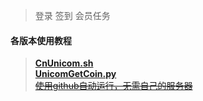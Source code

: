 > 登录 签到 会员任务

#### 各版本使用教程  
> [**CnUnicom.sh**](https://github.com/mixool/HiCnUnicom/blob/master/tutorial/CnUnicom_sh_readme.md)  
> [**UnicomGetCoin.py**](https://github.com/mixool/HiCnUnicom/blob/master/tutorial/UnicomAutoGetCoin_py_readme.md)  
> [~~使用github自动运行，无需自己的服务器~~](https://github.com/hzys/HiCnUnicom)  

